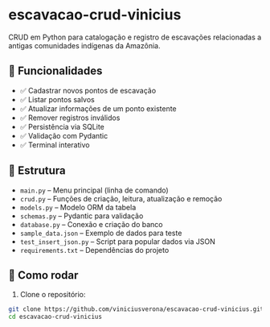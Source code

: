 # escavacao-crud-vinicius

CRUD em Python para catalogação e registro de escavações relacionadas a antigas comunidades indígenas da Amazônia.

## 📌 Funcionalidades

- ✅ Cadastrar novos pontos de escavação
- ✅ Listar pontos salvos
- ✅ Atualizar informações de um ponto existente
- ✅ Remover registros inválidos
- ✅ Persistência via SQLite
- ✅ Validação com Pydantic
- ✅ Terminal interativo

## 📁 Estrutura

- `main.py` – Menu principal (linha de comando)
- `crud.py` – Funções de criação, leitura, atualização e remoção
- `models.py` – Modelo ORM da tabela
- `schemas.py` – Pydantic para validação
- `database.py` – Conexão e criação do banco
- `sample_data.json` – Exemplo de dados para teste
- `test_insert_json.py` – Script para popular dados via JSON
- `requirements.txt` – Dependências do projeto

## 🚀 Como rodar

1. Clone o repositório:

```bash
git clone https://github.com/viniciusverona/escavacao-crud-vinicius.git
cd escavacao-crud-vinicius


